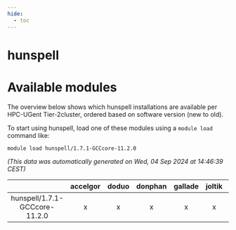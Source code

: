 ```yaml
---
hide:
  - toc
---
```


hunspell
========

# Available modules


The overview below shows which hunspell installations are available per HPC-UGent Tier-2cluster, ordered based on software version (new to old).

To start using hunspell, load one of these modules using a `module load` command like:

```shell
module load hunspell/1.7.1-GCCcore-11.2.0
```

*(This data was automatically generated on Wed, 04 Sep 2024 at 14:46:39 CEST)*  

| |accelgor|doduo|donphan|gallade|joltik|shinx|skitty|
| :---: | :---: | :---: | :---: | :---: | :---: | :---: | :---: |
|hunspell/1.7.1-GCCcore-11.2.0|x|x|x|x|x|-|x|
